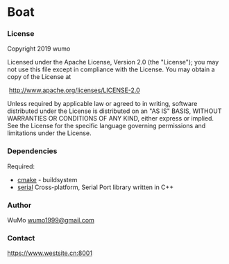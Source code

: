 # Boat

### License

Copyright 2019 wumo

Licensed under the Apache License, Version 2.0 (the "License");
you may not use this file except in compliance with the License.
You may obtain a copy of the License at

​				 http://www.apache.org/licenses/LICENSE-2.0

Unless required by applicable law or agreed to in writing, software
distributed under the License is distributed on an "AS IS" BASIS,
WITHOUT WARRANTIES OR CONDITIONS OF ANY KIND, either express or implied.
See the License for the specific language governing permissions and
limitations under the License.

### Dependencies

Required:

- [cmake](http://www.cmake.org/) - buildsystem
- [serial](http://wjwwood.github.com/serial/) Cross-platform, Serial Port library written in C++ 

### Author

WuMo wumo1999@gmail.com

### Contact

https://www.westsite.cn:8001
